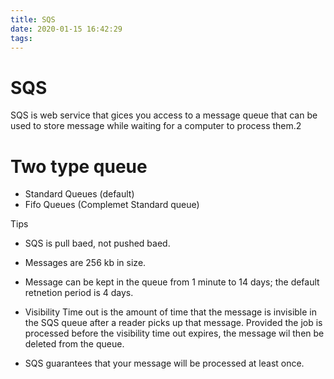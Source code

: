 ```yaml
---
title: SQS
date: 2020-01-15 16:42:29
tags:
---
```



# SQS

SQS is web service that gices you access to a message queue that can be used to store message while waiting for a computer to process them.2


# Two type queue

 - Standard Queues (default)
 - Fifo Queues (Complemet Standard queue)


 Tips

  - SQS is pull baed, not pushed baed.
  - Messages are 256 kb in size.
  - Message can be kept in the queue from 1 minute to 14 days; the default retnetion period is 4 days.

  - Visibility Time out is the amount of time that the message is invisible in the SQS queue after a reader picks up that message. Provided the job is processed before the visibility time out expires, the message wil then be deleted from the queue.

  - SQS guarantees that your message will be processed at least once.